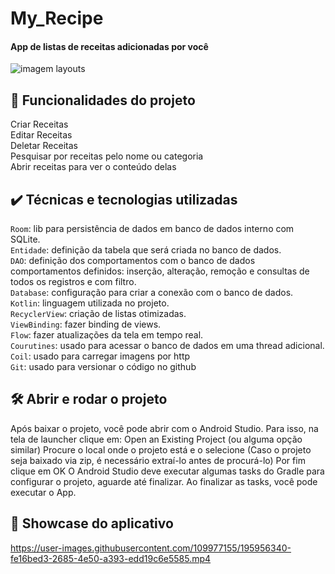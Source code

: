 # My_Recipe

#### App de listas de receitas adicionadas por você

![imagem layouts](https://user-images.githubusercontent.com/109977155/195956914-71787c94-3f1a-4ff3-b121-cffed5cd69bc.png)


## 🔨 Funcionalidades do projeto
Criar Receitas<br>
Editar Receitas<br>
Deletar Receitas<br>
Pesquisar por receitas pelo nome ou categoria<br>
Abrir receitas para ver o conteúdo delas<br>


## ✔️ Técnicas e tecnologias utilizadas

`Room`: lib para persistência de dados em banco de dados interno com SQLite. <br>
`Entidade`: definição da tabela que será criada no banco de dados. <br>
`DAO`: definição dos comportamentos com o banco de dados comportamentos definidos: inserção, alteração, remoção e consultas de todos os registros e com filtro. <br>
`Database`: configuração para criar a conexão com o banco de dados. <br>
`Kotlin`: linguagem utilizada no projeto. <br>
`RecyclerView`: criação de listas otimizadas. <br>
`ViewBinding`: fazer binding de views. <br>
`Flow`: fazer atualizações da tela em tempo real. <br>
`Courutines`: usado para acessar o banco de dados em uma thread adicional. <br>
`Coil`: usado para carregar imagens por http <br>
`Git`: usado para versionar o código no github

## 🛠️ Abrir e rodar o projeto
Após baixar o projeto, você pode abrir com o Android Studio. Para isso, na tela de launcher clique em:
Open an Existing Project (ou alguma opção similar) Procure o local onde o projeto está e o selecione (Caso o projeto seja baixado via zip, é necessário extraí-lo antes de procurá-lo) Por fim clique em OK O Android Studio deve executar algumas tasks do Gradle para configurar o projeto, aguarde até finalizar. Ao finalizar as tasks, você pode executar o App.

## 🎥 Showcase do aplicativo
https://user-images.githubusercontent.com/109977155/195956340-fe16bed3-2685-4e50-a393-edd19c6e5585.mp4


